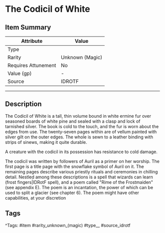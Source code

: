 # The Codicil of White

## Item Summary

| Attribute            | Value                        |
|----------------------|------------------------------|
| Type                 |   |
| Rarity               | Unknown (Magic)             |
| Requires Attunement  | No                |
| Value (gp)           | -    |
| Source               | IDROTF |

---

## Description

The Codicil of White is a tall, thin volume bound in white ermine fur over seasoned boards of white pine and sealed with a clasp and lock of tarnished silver. The book is cold to the touch, and the fur is worn about the edges from use. The twenty-seven pages within are of vellum painted with silver gilt on the outer edges. The whole is sewn to a leather binding with strips of sinews, making it quite durable.

A creature with the codicil in its possession has resistance to cold damage.

The codicil was written by followers of Auril as a primer on her worship. The first page is a title page with the snowflake symbol of Auril on it. The remaining pages describe various priestly rituals and ceremonies in chilling detail. Nestled among these descriptions is a spell that wizards can learn (frost fingers|IDRotF spell), and a poem called "Rime of the Frostmaiden" (see appendix E). The poem is an incantation, the power of which can be used to split a glacier (see chapter 6). The poem might have other capabilities, at your discretion

## Tags

^Tags: #item #rarity_unknown_(magic) #type__ #source_idrotf